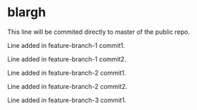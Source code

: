 # blargh

This line will be commited directly to master of the public repo.

Line added in feature-branch-1 commit1.

Line added in feature-branch-1 commit2.

Line added in feature-branch-2 commit1.

Line added in feature-branch-2 commit2.

Line added in feature-branch-3 commit1.

